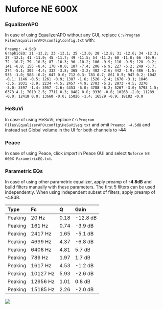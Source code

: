 # Nuforce NE 600X

### EqualizerAPO
In case of using EqualizerAPO without any GUI, replace `C:\Program Files\EqualizerAPO\config\config.txt`
with:
```
Preamp: -4.5dB
GraphicEQ: 21 -13.2; 23 -13.1; 25 -13.0; 28 -12.8; 31 -12.6; 34 -12.3; 37 -12.1; 41 -11.9; 45 -11.7; 49 -11.5; 54 -11.2; 60 -11.0; 66 -10.9; 72 -10.7; 79 -10.5; 87 -10.3; 96 -10.2; 106 -9.9; 116 -9.5; 128 -9.2; 141 -8.8; 155 -8.4; 170 -8.0; 187 -7.4; 206 -6.9; 227 -6.2; 249 -5.7; 274 -5.1; 302 -4.4; 332 -3.8; 365 -3.2; 402 -2.6; 442 -1.9; 486 -1.5; 535 -1.0; 588 -0.2; 647 0.0; 712 0.3; 783 0.7; 861 0.5; 947 0.2; 1042 -0.1; 1146 -0.5; 1261 -0.9; 1387 -1.6; 1526 -2.4; 1678 -3.1; 1846 -3.5; 2031 -3.9; 2234 -4.5; 2457 -4.9; 2703 -5.2; 2973 -4.5; 3270 -3.0; 3597 -1.4; 3957 -2.6; 4353 -6.0; 4788 -6.2; 5267 -3.0; 5793 1.5; 6373 4.1; 7010 2.5; 7711 0.3; 8482 0.0; 9330 -0.6; 10263 -2.0; 11289 -0.0; 12418 0.0; 13660 -0.0; 15026 -1.4; 16529 -0.9; 18182 -0.0
```

### HeSuVi
In case of using HeSuVi, replace `C:\Program Files\EqualizerAPO\config\HeSuVi\eq.txt` and omit `Preamp:
-4.5dB` and instead set Global volume in the UI for both channels to **-44**

### Peace
In case of using Peace, click *Import* in Peace GUI and select `Nuforce NE 600X ParametricEQ.txt`.

### Parametric EQs
In case of using other parametric equalizer, apply preamp of **-4.8dB** and build filters manually
with these parameters. The first 5 filters can be used independently.
When using independent subset of filters, apply preamp of -4.8dB.

| Type    | Fc       |    Q | Gain     |
|:--------|:---------|:-----|:---------|
| Peaking | 20 Hz    | 0.18 | -12.8 dB |
| Peaking | 161 Hz   | 0.74 | -3.9 dB  |
| Peaking | 2417 Hz  | 1.65 | -5.1 dB  |
| Peaking | 4699 Hz  | 4.37 | -6.8 dB  |
| Peaking | 6408 Hz  | 4.81 | 5.7 dB   |
| Peaking | 789 Hz   | 1.97 | 1.7 dB   |
| Peaking | 1617 Hz  | 4.53 | -1.2 dB  |
| Peaking | 10127 Hz | 5.93 | -2.6 dB  |
| Peaking | 12956 Hz | 1.01 | 0.8 dB   |
| Peaking | 15185 Hz | 2.26 | -2.0 dB  |

![](https://raw.githubusercontent.com/jaakkopasanen/AutoEq/master/results/innerfidelity/sbaf-serious/Nuforce%20NE%20600X/Nuforce%20NE%20600X.png)